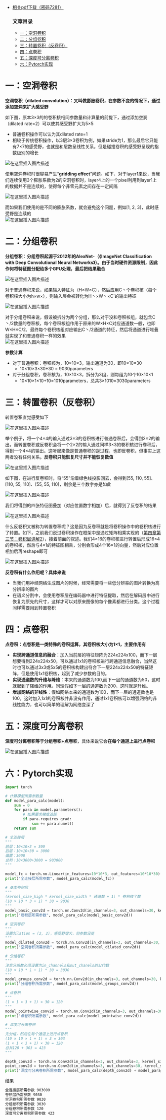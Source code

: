  

- [相关pdf下载（密码7281）](https://url18.ctfile.com/f/22722418-803125355-edf378)  

  ### 文章目录

  - [一：空洞卷积](#_4)
  - [二：分组卷积](#_26)
  - [三：转置卷积（反卷积）](#_48)
  - [四：点卷积](#_81)
  - [五：深度可分离卷积](#_89)
  - [六：Pytorch实现](#Pytorch_97)

# 一：空洞卷积

**空洞卷积（dilated convolution）：又叫做膨胀卷积，在参数不变的情况下，通过添加空洞来扩大感受野**

如下图，原本3×3的的卷积核相同参数量和计算量的前提下，通过添加空洞（dilated rate=2）可以使其感受野扩大为5×5

- 普通卷积操作可以认为其dilated rate=1
- 相较于传统卷积操作，以3层3×3卷积为例，如果stride为1，那么最后它只能有7×7的感受野，也就是和层数呈线性关系，但是碰撞卷积的感受野呈现的指数级别的增长

![在这里插入图片描述](https://ziquyun.com/main/csdn/img?url=https%3A%2F%2Fimg-blog.csdnimg.cn%2F38369183e4434dbcb7633ba588bc16c3.gif&rfUrl=https%3A%2F%2Fzhangxing-tech.blog.csdn.net%2Farticle%2Fdetails%2F128901808)

使用空洞卷积时很容易产生“**gridding effect**”问题。如下，对于layer1来说，当我们连续使用3个膨胀系数为2的空洞卷积时，layer4上的一个pixel利用到layer1上的数据并不是连续的，使得每个非零元素之间存在一定间隔

![在这里插入图片描述](https://ziquyun.com/main/csdn/img?url=https%3A%2F%2Fimg-blog.csdnimg.cn%2F494f2c16d4b14bbbb009a73fbebd34e8.png&rfUrl=https%3A%2F%2Fzhangxing-tech.blog.csdn.net%2Farticle%2Fdetails%2F128901808)

而如果我们使用的是不同的膨胀系数，就会避免这个问题，例如\[1, 2, 3\]，此时感受野是连续的  
![在这里插入图片描述](https://ziquyun.com/main/csdn/img?url=https%3A%2F%2Fimg-blog.csdnimg.cn%2F5125630328414a65808de7e357901039.png&rfUrl=https%3A%2F%2Fzhangxing-tech.blog.csdn.net%2Farticle%2Fdetails%2F128901808)

# 二：分组卷积

**分组卷积：分组卷积起源于2012年的AlexNet-（《ImageNet Classification with Deep Convolutional Neural Networks》）。由于当时硬件资源限制，因此作何将特征图分配给多个GPU处理，最后把结果融合**

![在这里插入图片描述](https://ziquyun.com/main/csdn/img?url=https%3A%2F%2Fimg-blog.csdnimg.cn%2Ff4624b5dd1f745948a98d93902471442.png&rfUrl=https%3A%2F%2Fzhangxing-tech.blog.csdn.net%2Farticle%2Fdetails%2F128901808)

对于普通卷积来说，如果输入特征为（H×W×C），然后应用C丶个卷积核（每个卷积核大小为h×w×），则输入层会被转化为H丶×W丶×C\`的输出特征

![在这里插入图片描述](https://ziquyun.com/main/csdn/img?url=https%3A%2F%2Fimg-blog.csdnimg.cn%2Fe97a0da2ee174f40ace51635bb7eaefe.png&rfUrl=https%3A%2F%2Fzhangxing-tech.blog.csdn.net%2Farticle%2Fdetails%2F128901808)

对于分组卷积来说，假设被拆分为两个分组，那么对于没和卷积核组，就包含C丶/2数量的卷积核，每个卷积核组作用于原来的W×H×C对应通道数一般，也即W×H×C/2，最终每个卷积核组对应输出C丶/2通道的特征，然后将通道进行堆叠就实现了和普通卷积一样的效果  
![在这里插入图片描述](https://ziquyun.com/main/csdn/img?url=https%3A%2F%2Fimg-blog.csdnimg.cn%2F231653f9ebe44b7dbc0d424e9cd922c8.png&rfUrl=https%3A%2F%2Fzhangxing-tech.blog.csdn.net%2Farticle%2Fdetails%2F128901808)

**参数计算**

- 对于普通卷积：卷积核为，10×10×3，输出通道为30，即10×10×30
  - 10×10×3×30+30 = 9030parameters
- 对于分组卷积，卷积核为，10×10×3，拆分为3组，则每组为10个10×10×1
  - 10×10×1×10+10=1010parameters，总共3×1010=3030parameters

# 三：转置卷积（反卷积）

转置卷积直觉感受如下

![在这里插入图片描述](https://ziquyun.com/main/csdn/img?url=https%3A%2F%2Fimg-blog.csdnimg.cn%2F770b70b26a3c4f16b5024771ed6fbd5e.png&rfUrl=https%3A%2F%2Fzhangxing-tech.blog.csdn.net%2Farticle%2Fdetails%2F128901808)

举个例子，将一个4×4的输入通过3×3的卷积核进行普通卷积后，会得到2×2的输出，而转置卷积或反卷积会将一个2×2的输入通过同样3×3的卷积核进行卷积后，得到一个4×4的输出。这听起来像是普通卷积的逆过程，也即反卷积，但事实上这两者没有任何关系。**反卷积只能恢复尺寸并不能恢复数值**

![在这里插入图片描述](https://ziquyun.com/main/csdn/img?url=https%3A%2F%2Fimg-blog.csdnimg.cn%2F7eb7f2c951fd4d81b68ecd4a1a498710.png&rfUrl=https%3A%2F%2Fzhangxing-tech.blog.csdn.net%2Farticle%2Fdetails%2F128901808)

如下图，在进行反卷积时，将“55”沿着绿色线投影回去，会得到\[55, 110, 55\]、\[110, 55, 110\]、\[55, 55, 110\]，剩余是三个数字亦是如此

![在这里插入图片描述](https://ziquyun.com/main/csdn/img?url=https%3A%2F%2Fimg-blog.csdnimg.cn%2F54c72451478a4b7f92ab8a666beef6ac.png&rfUrl=https%3A%2F%2Fzhangxing-tech.blog.csdn.net%2Farticle%2Fdetails%2F128901808)

我们将得到的四张特征图叠加（对应位置数字相加）后，就得到了反卷积的结果

![在这里插入图片描述](https://ziquyun.com/main/csdn/img?url=https%3A%2F%2Fimg-blog.csdnimg.cn%2F5f0a2d34f69c4d26ad3cc76845fa78d6.png&rfUrl=https%3A%2F%2Fzhangxing-tech.blog.csdn.net%2Farticle%2Fdetails%2F128901808)

什么反卷积又被称为转置卷积呢？这是因为反卷积就是将卷积操作中的卷积核进行了转置。如下，之前我们说过卷积操作在框架中是通过矩阵相乘实现的（[第四章第三节：卷积层详解2](https://blog.csdn.net/qq_39183034/article/details/128890200?spm=1001.2014.3001.5501#_119)），接着前面的叙述。我们4×16的卷积核进行转置后形成16×4的卷积核，然后与4×1的特征图相乘，分别会形成4个16×1的向量，然后对应位置相加后再reshape即可

![在这里插入图片描述](https://ziquyun.com/main/csdn/img?url=https%3A%2F%2Fimg-blog.csdnimg.cn%2F9c28af275b124ad79761c22da36e646d.png&rfUrl=https%3A%2F%2Fzhangxing-tech.blog.csdn.net%2Farticle%2Fdetails%2F128901808)

**反卷积有什么作用呢？具体来说**

- 当我们用神经网络生成图片的时候，经常需要将一些低分辨率的图片转换为高分辨率的图片
- 在语义分割中，会使用卷积层在编码器中进行特征提取，然后在解码层中进行恢复为原先的尺寸，这样才可以对原来图像的每个像素都进行分类。这个过程同样需要用到转置卷积

# 四：点卷积

**点卷积：点卷积是一类特殊的卷积运算，其卷积核大小为1×1，主要作用有**

- **实现跨通道信息的融合**：加入当前层的特征矩阵为224x224x100，而下一层想要得到224x224x50，可以通过1x1的卷积核进行跨通道信息融合，当然这时也可以通过3x3或5x5的卷积核构建出符合下一层224x224x50的特征矩阵，但是使用1x1卷积核，起到了减少参数的目的。
- **实现通道数的升维与降维**：本来的通道数为100,而下一层的通道数为50，这时就起到了降维的作用。同理假如下一层的通道数为200，这时就是升维。
- **增加网络的非线性**：假如网络本来的通道数为100，而下一层的通道数也是100，这时加入1x1的卷积核并非没有作用，通过1x1卷积核可以增强网络的非线性能力，也可以简单的理解为网络变深了

# 五：深度可分离卷积

**深度可分离卷积等于分组卷积+点卷积**，具体来说它会**在每个通道上进行点卷积**

![在这里插入图片描述](https://ziquyun.com/main/csdn/img?url=https%3A%2F%2Fimg-blog.csdnimg.cn%2Fc80ed3a557dd4d05870f1a12949dbc49.png&rfUrl=https%3A%2F%2Fzhangxing-tech.blog.csdn.net%2Farticle%2Fdetails%2F128901808)

# 六：Pytorch实现

```python
import torch

# 计算模型所需参数量
def model_para_calc(model):
    sum = 0
    for para in model.parameters():
        # 如果要求梯度追踪
        if para.requires_grad:
            sum += para.numel()
    return sum

# 全连接层
"""
前层：10×10×3 = 300
后层：10×10×30 = 3000
偏置：3000
总和：30×3000+3000 = 903000
"""

model_fc = torch.nn.Linear(in_features=10*10*3, out_features=10*10*30)
print("全连接层所需参数", model_para_calc(model_fc))

# 基本卷积层
"""
(kernel_size_high * kernel_size_width * 通道数 + 1) * 卷积核个数
(10 × 10 * 3 + 1) * 30 = 9030
"""
model_basic_conv2d = torch.nn.Conv2d(in_channels=3, out_channels=30, kernel_size=10, bias=True)
print("卷积层所需参数", model_para_calc(model_basic_conv2d))

# 空洞卷积
"""
设置dilation = (2, 2)，感受野增大，但参数没变
"""
model_dilated_conv2d = torch.nn.Conv2d(in_channels=3, out_channels=30, kernel_size=10, bias=True, dilation=2)
print("空洞卷积所需参数", model_para_calc(model_dilated_conv2d))

# 分组卷积
"""
注意分组数必须设置为in_channels和out_chanels的公约数
(10 × 10 * 1 + 1) * 30 = 3030
"""
model_groups_conv2d = torch.nn.Conv2d(in_channels=3, out_channels=30, kernel_size=10, bias=True, groups=3)
print("分组卷积所需参数", model_para_calc(model_groups_conv2d))

# 点卷积
"""
(1 × 1 × 3 + 1) × 30 = 120
"""
model_pointwise_conv2d = torch.nn.Conv2d(in_channels=3, out_channels=30, kernel_size=1, bias=True)
print("点卷积所需参数", model_para_calc(model_pointwise_conv2d))

# 深度可分离卷积
"""
先分组，然后在每个通道上进行点卷积
(10 × 10 × 1 + 1) × 3 = 303
(1 × 1 × 3 + 1) × 30 = 120
总共120 + 303 = 423
"""

depth_conv2d = torch.nn.Conv2d(in_channels=3, out_channels=3, kernel_size=10, groups=3)
point_conv2d = torch.nn.Conv2d(in_channels=3, out_channels=30, kernel_size=1)
print("深度可分离卷积所需参数", model_para_calc(depth_conv2d) + model_para_calc(point_conv2d) )


```

结果

```bash
全连接层所需参数 903000
卷积层所需参数 9030
空洞卷积所需参数 9030
分组卷积所需参数 3030
分组卷积所需参数 120
深度可分离卷积所需参数 423
```